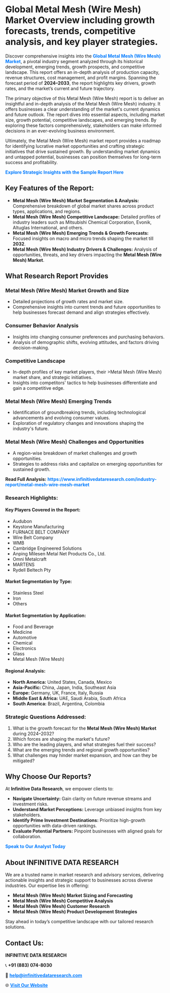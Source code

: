 <h1>Global Metal Mesh (Wire Mesh) Market Overview including growth forecasts, trends, competitive analysis, and key player strategies.</h1>
<p>
Discover comprehensive insights into the 
<a href="https://www.infinitivedataresearch.com/industry-report/metal-mesh-wire-mesh-market" rel="dofollow" style="color: #007BFF; text-decoration: none;"><strong>Global Metal Mesh (Wire Mesh) Market</strong></a>, a pivotal industry segment analyzed through its historical development, emerging trends, growth prospects, and competitive landscape. This report offers an in-depth analysis of production capacity, revenue structures, cost management, and profit margins. Spanning the forecast period of <strong>2024–2033</strong>, the report highlights key drivers, growth rates, and the market’s current and future trajectory.
</p>
<p>
The primary objective of this Metal Mesh (Wire Mesh) report is to deliver an insightful and in-depth analysis of the Metal Mesh (Wire Mesh) industry. It offers businesses a clear understanding of the market's current dynamics and future outlook. The report dives into essential aspects, including market size, growth potential, competitive landscapes, and emerging trends. By exploring these factors comprehensively, stakeholders can make informed decisions in an ever-evolving business environment.
</p>
<p>
Ultimately, the Metal Mesh (Wire Mesh) market report provides a roadmap for identifying lucrative market opportunities and crafting strategic initiatives that drive sustained growth. By understanding market dynamics and untapped potential, businesses can position themselves for long-term success and profitability.
</p>
<p>
<a href="https://www.infinitivedataresearch.com/request-sample/reportId=112433" style="color: #007BFF; text-decoration: none;"><strong>Explore Strategic Insights with the Sample Report Here</strong></a>
</p>

<h2>Key Features of the Report:</h2>
<ul>
<li><strong>Metal Mesh (Wire Mesh) Market Segmentation & Analysis:</strong> Comprehensive breakdown of global market shares across product types, applications, and regions.</li>
<li><strong>Metal Mesh (Wire Mesh) Competitive Landscape:</strong> Detailed profiles of industry leaders such as Mitsubishi Chemical Corporation, Evonik, Altuglas International, and others.</li>
<li><strong>Metal Mesh (Wire Mesh) Emerging Trends & Growth Forecasts:</strong> Focused insights on macro and micro trends shaping the market till <strong>2032</strong>.</li>
<li><strong>Metal Mesh (Wire Mesh) Industry Drivers & Challenges:</strong> Analysis of opportunities, threats, and key drivers impacting the <strong>Metal Mesh (Wire Mesh) Market</strong>.</li>
</ul>

<h2>What Research Report Provides</h2>
<h3>Metal Mesh (Wire Mesh) Market Growth and Size</h3>
<ul>
<li>Detailed projections of growth rates and market size.</li>
<li>Comprehensive insights into current trends and future opportunities to help businesses forecast demand and align strategies effectively.</li>
</ul>

<h3>Consumer Behavior Analysis</h3>
<ul>
<li>Insights into changing consumer preferences and purchasing behaviors.</li>
<li>Analysis of demographic shifts, evolving attitudes, and factors driving decision-making.</li>
</ul>

<h3>Competitive Landscape</h3>
<ul>
<li>In-depth profiles of key market players, their >Metal Mesh (Wire Mesh) market share, and strategic initiatives.</li>
<li>Insights into competitors' tactics to help businesses differentiate and gain a competitive edge.</li>
</ul>

<h3>Metal Mesh (Wire Mesh) Emerging Trends</h3>
<ul>
<li>Identification of groundbreaking trends, including technological advancements and evolving consumer values.</li>
<li>Exploration of regulatory changes and innovations shaping the industry's future.</li>
</ul>

<h3>Metal Mesh (Wire Mesh) Challenges and Opportunities</h3>
<ul>
<li>A region-wise breakdown of market challenges and growth opportunities.</li>
<li>Strategies to address risks and capitalize on emerging opportunities for sustained growth.</li>
</ul>
<p><strong>Read Full Analysis:</strong> <a href="https://www.infinitivedataresearch.com/industry-report/metal-mesh-wire-mesh-market" rel="dofollow" style="color: #007BFF; text-decoration: none;"><strong>https://www.infinitivedataresearch.com/industry-report/metal-mesh-wire-mesh-market</strong></a></p>
<h3>Research Highlights:</h3>
<h4>Key Players Covered in the Report:</h4>
<ul><li>Audubon</li><li>Keystone Manufacturing</li><li>FURNACE BELT COMPANY</li><li>Wire Belt Company</li><li>WMB</li><li>Cambridge Engineered Solutions</li><li>Anping Milesen Metal Net Products Co., Ltd.</li><li>Omni Metalcraft</li><li>MARTENS</li><li>Rydell Beltech Pty</li></ul>
<h4>Market Segmentation by Type:</h4>
<ul><li>Stainless Steel</li><li>Iron</li><li>Others</li></ul>
<h4>Market Segmentation by Application:</h4>
<ul><li>Food and Beverage</li><li>Medicine</li><li>Automotive</li><li>Chemical</li><li>Electronics</li><li>Glass</li><li>Metal Mesh (Wire Mesh)</li></ul>

<h4>Regional Analysis:</h4>
<ul>
<li><strong>North America:</strong> United States, Canada, Mexico</li>
<li><strong>Asia-Pacific:</strong> China, Japan, India, Southeast Asia</li>
<li><strong>Europe:</strong> Germany, UK, France, Italy, Russia</li>
<li><strong>Middle East & Africa:</strong> UAE, Saudi Arabia, South Africa</li>
<li><strong>South America:</strong> Brazil, Argentina, Colombia</li>
</ul>

<h3>Strategic Questions Addressed:</h3>
<ol>
<li>What is the growth forecast for the <strong>Metal Mesh (Wire Mesh) Market</strong> during 2024–2032?</li>
<li>Which forces are shaping the market's future?</li>
<li>Who are the leading players, and what strategies fuel their success?</li>
<li>What are the emerging trends and regional growth opportunities?</li>
<li>What challenges may hinder market expansion, and how can they be mitigated?</li>
</ol>

<h2>Why Choose Our Reports?</h2>
<p>At <strong>Infinitive Data Research</strong>, we empower clients to:</p>
<ul>
<li><strong>Navigate Uncertainty:</strong> Gain clarity on future revenue streams and investment risks.</li>
<li><strong>Understand Market Perceptions:</strong> Leverage unbiased insights from key stakeholders.</li>
<li><strong>Identify Prime Investment Destinations:</strong> Prioritize high-growth opportunities with data-driven rankings.</li>
<li><strong>Evaluate Potential Partners:</strong> Pinpoint businesses with aligned goals for collaboration.</li>
</ul>
<p><a href="https://www.infinitivedataresearch.com/industry-report/metal-mesh-wire-mesh-market" rel="dofollow" style="color: #007BFF; text-decoration: none;"><strong>Speak to Our Analyst Today</strong></a></p>

<h2>About INFINITIVE DATA RESEARCH</h2>
<p>We are a trusted name in market research and advisory services, delivering actionable insights and strategic support to businesses across diverse industries. Our expertise lies in offering:</p>
<ul>
<li><strong>Metal Mesh (Wire Mesh) Market Sizing and Forecasting</strong></li>
<li><strong>Metal Mesh (Wire Mesh) Competitive Analysis</strong></li>
<li><strong>Metal Mesh (Wire Mesh) Customer Research</strong></li>
<li><strong>Metal Mesh (Wire Mesh) Product Development Strategies</strong></li>
</ul>
<p>Stay ahead in today’s competitive landscape with our tailored research solutions.</p>

<h2>Contact Us:</h2>
<p><strong>INFINITIVE DATA RESEARCH</strong></p>
<p>📞 <strong>+91 (883) 074-8030</strong></p>
<p>📧 <strong><a href="mailto:help@infinitivedataresearch.com" style="color: #007BFF;">help@infinitivedataresearch.com</a></strong></p>
<p>🌐 <strong><a href="https://www.infinitivedataresearch.com" rel="dofollow" style="color: #007BFF;">Visit Our Website</a></strong></p>